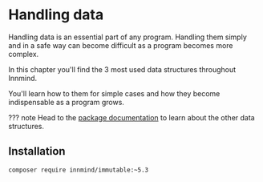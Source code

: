 # Handling data

Handling data is an essential part of any program. Handling them simply and in a safe way can become difficult as a program becomes more complex.

In this chapter you'll find the 3 most used data structures throughout Innmind.

You'll learn how to them for simple cases and how they become indispensable as a program grows.

??? note
    Head to the [package documentation](https://innmind.github.io/Immutable/) to learn about the other data structures.

## Installation

```sh
composer require innmind/immutable:~5.3
```
